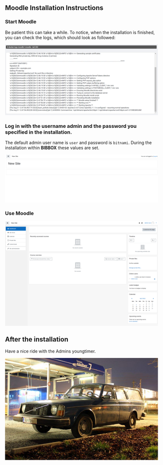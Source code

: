 ## Moodle Installation Instructions 

### Start Moodle

Be patient this can take a while.
To notice, when the installation is finished, you can check the logs, which should look as followed:

![Screenshot01](assets/Moodle_Install_logs.png)

### Log in with the username admin and the password you specified in the installation. 
The default admin user name is `user` and password is `bitnami`. During the installation within **BIBBOX** these values are set. 

![Screenshot02](assets/install-screen-01.png)

### Use Moodle

![Screenshot03](assets/install-screen-02.png)


## After the installation
Have a nice ride with the Admins youngtimer.

![FINAL](assets/install-screen-final.jpg)
